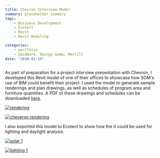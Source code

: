 ```yaml
---
title: Chevron Interview Model
summary: placeholder summary
tags:
    - Business Development
    - Ecotect
    - Revit
    - Revit Modeling

categories:
    - portfolio
    - Skidmore, Owings &amp; Merrill
date: "2010-01-19"
---
```


As part of preparation for a project interview presentation with Chevron, I developed this Revit model of one of their offices to showcase how SOM's use of BIM could benefit their project. I used the model to generate sample renderings and plan drawings, as well as schedules of program area and furniture quantities. A PDF of these drawings and schedules can be downloaded [here](http://www.ericanastas.com/wp-content/uploads/2012/04/Cheveron-Interview-Mock-Up-sr3.pdf).

[![](http://www.ericanastas.com/wp-content/uploads/2010/01/rendering-636x401.jpg "rendering")](rendering.jpg)

[![](http://www.ericanastas.com/wp-content/uploads/2010/01/cheveron-rendering-636x477.jpg "cheveron rendering")](cheveron-rendering.jpg)

I also exported this model to Ecotect to show how the it could be used for lighting and daylight analysis.

[![](http://www.ericanastas.com/wp-content/uploads/2012/04/solar-1-636x486.jpg "solar 1")](solar-1.jpg)

[![](http://www.ericanastas.com/wp-content/uploads/2012/04/lighting-1-636x486.jpg "lighting 1")](lighting-1.jpg)
